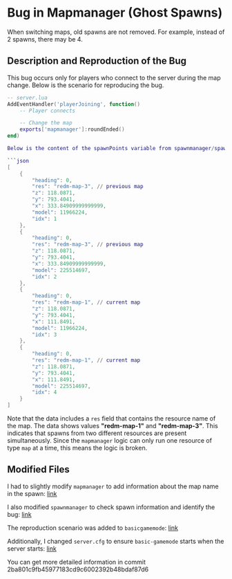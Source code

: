 # Bug in Mapmanager (Ghost Spawns)

When switching maps, old spawns are not removed. For example, instead of 2 spawns, there may be 4.

## Description and Reproduction of the Bug

This bug occurs only for players who connect to the server during the map change. Below is the scenario for reproducing the bug.

```lua
-- server.lua
AddEventHandler('playerJoining', function()
    -- Player connects

    -- Change the map
    exports['mapmanager']:roundEnded()
end)

Below is the content of the spawnPoints variable from spawnmanager/spawnmanager.lua at the moment the bug occurs.

```json
[
    {
        "heading": 0,
        "res": "redm-map-3", // previous map
        "z": 118.0871,
        "y": 793.4041,
        "x": 333.84909999999999,
        "model": 11966224,
        "idx": 1
    },
    {
        "heading": 0,
        "res": "redm-map-3", // previous map
        "z": 118.0871,
        "y": 793.4041,
        "x": 333.84909999999999,
        "model": 225514697,
        "idx": 2
    },
    {
        "heading": 0,
        "res": "redm-map-1", // current map
        "z": 118.0871,
        "y": 793.4041,
        "x": 111.8491,
        "model": 11966224,
        "idx": 3
    },
    {
        "heading": 0,
        "res": "redm-map-1", // current map
        "z": 118.0871,
        "y": 793.4041,
        "x": 111.8491,
        "model": 225514697,
        "idx": 4
    }
]
```

Note that the data includes a `res` field that contains the resource name of the map. The data shows values **"redm-map-1"** and **"redm-map-3"**. This indicates that spawns from two different resources are present simultaneously. Since the `mapmanager` logic can only run one resource of type `map` at a time, this means the logic is broken.

## Modified Files

I had to slightly modify `mapmanager` to add information about the map name in the spawn: [link](resources\[managers]\mapmanager\mapmanager_shared.lua#52)

I also modified `spawnmanager` to check spawn information and identify the bug: [link](resources\[managers]\spawnmanager\spawnmanager.lua#4)

The reproduction scenario was added to `basicgamemode`: [link](resources\[gamemodes]\basic-gamemode\basic_server.lua)

Additionally, I changed `server.cfg` to ensure `basic-gamemode` starts when the server starts: [link](server.cfg#28)

You can get more detailed information in commit 2ba801c9fb45977183cd9c6002392b48bdaf87d6

